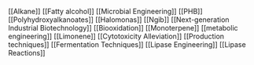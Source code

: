 [[Alkane]]
[[Fatty alcohol]]
[[Microbial Engineering]]
[[PHB]]
[[Polyhydroxyalkanoates]]
[[Halomonas]]
[[Ngib]]
[[Next-generation Industrial Biotechnology]]
[[Biooxidation]]
[[Monoterpene]]
[[metabolic engineering]]
[[Limonene]]
[[Cytotoxicity Alleviation]]
[[Production techniques]]
[[Fermentation Techniques]]
[[Lipase Engineering]]
[[Lipase Reactions]]
